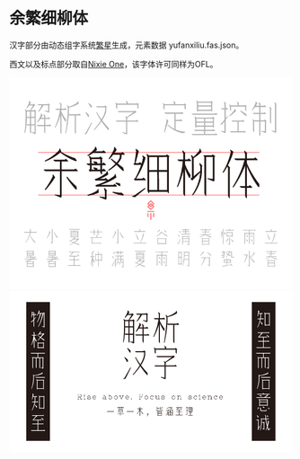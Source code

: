 # 余繁细柳体
汉字部分由动态组字系统[繁星](https://github.com/chilingg/fasing)生成，元素数据 yufanxiliu.fas.json。

西文以及标点部分取自[Nixie One](https://fonts.google.com/specimen/Nixie+One)，该字体许可同样为OFL。


![font info](/img/info1.png)
![font info](/img/info2.png)